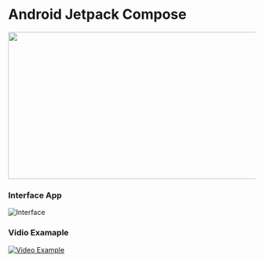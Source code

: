 # Android Jetpack Compose
<p align="center"><img src="https://www.gstatic.com/devrel-devsite/prod/vbad4fd6eb290ad214822e7a397f826be8dbcc36ca2a922ba48f41fb14286829c/android/images/lockup.svg" alt="" width="750" height="300"></p>

### Interface App

![Interface](https://i.imgur.com/nrskmtQ.png)

### Vidio Examaple

[![Video Example](https://i.imgur.com/nrskmtQ.png)](https://i.imgur.com/6RGhvvU.mp4)
